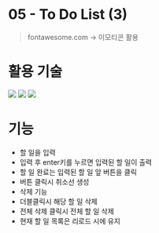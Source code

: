 # 05 - To Do List (3)
>
>
> 
> fontawesome.com ->
>  이모티콘 활용
# 활용 기술
  <div>
  <img src="https://img.shields.io/badge/html5-E34F26?style=for-the-badge&logo=html5&logoColor=white"> 
  <img src="https://img.shields.io/badge/css-1572B6?style=for-the-badge&logo=css3&logoColor=white">
  <img src="https://img.shields.io/badge/javascript-F7DF1E?style=for-the-badge&logo=javascript&logoColor=black">
</div>

# 기능
- 할 일을 입력
- 입력 후 enter키를 누르면 입력된 할 일이 출력
- 할 일 완료는 입력된 할 일 앞 버튼을 클릭
- 버튼 클릭시 취소선 생성
- 삭제 기능
- 더블클릭시 해당 할 일 삭제
- 전체 삭제 클릭시 전체 할 일 삭제
- 현재 할 일 목록은 리로드 시에 유지
